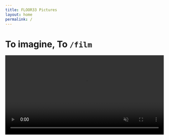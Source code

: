 ```yaml
---
title: FLOOR33 Pictures
layout: home
permalink: /
---
```


# To imagine, To `/film`

<div style='width:100%;overflow:hidden'>
<video markdown="0" style="width:100%;" autoplay loop muted> <source src="video480p.mp4" type="video/mp4" /> <video/>
</div>
